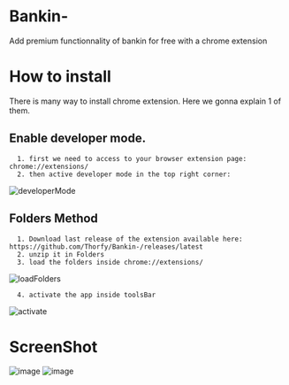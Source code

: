 # Bankin-
Add premium functionnality of bankin for free with a chrome extension 

# How to install

  There is many way to install chrome extension. 
  Here we gonna explain 1 of them. 

## Enable developer mode. 
      1. first we need to access to your browser extension page: chrome://extensions/
      2. then active developer mode in the top right corner: 

![developerMode](https://user-images.githubusercontent.com/19363319/222980054-0bff93c4-7cff-461c-b030-b5d375108cdf.PNG)


## Folders Method  
      1. Download last release of the extension available here: https://github.com/Thorfy/Bankin-/releases/latest
      2. unzip it in Folders 
      3. load the folders inside chrome://extensions/ 

![loadFolders](https://user-images.githubusercontent.com/19363319/222980062-98c97ba7-a7da-4911-bb26-24bf07b16d7b.PNG)
      
      4. activate the app inside toolsBar 

![activate](https://user-images.githubusercontent.com/19363319/222980129-67af2480-eb8e-4808-a0ca-20a9485ab079.png)

# ScreenShot
![image](https://user-images.githubusercontent.com/19363319/222931725-3560fdd6-8ad6-4e37-aefa-00c89e4f19d1.png)
![image](https://user-images.githubusercontent.com/19363319/222931738-84d780c3-3cbd-4eda-9b71-41a123b8ae85.png)
